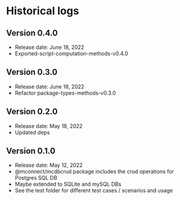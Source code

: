 # Historical logs

## Version 0.4.0

- Release date: June 18, 2022
- Exported-script-computation-methods-v0.4.0

## Version 0.3.0

- Release date: June 18, 2022
- Refactor package-types-methods-v0.3.0

## Version 0.2.0

- Release date: May 18, 2022
- Updated deps

## Version 0.1.0

- Release date: May 12, 2022
- @mconnect/mcdbcrud package includes the crud operations for Postgres SQL DB
- Maybe extended to SQLite and mySQL DBs
- See the test folder for different test cases / scenarios and usage
